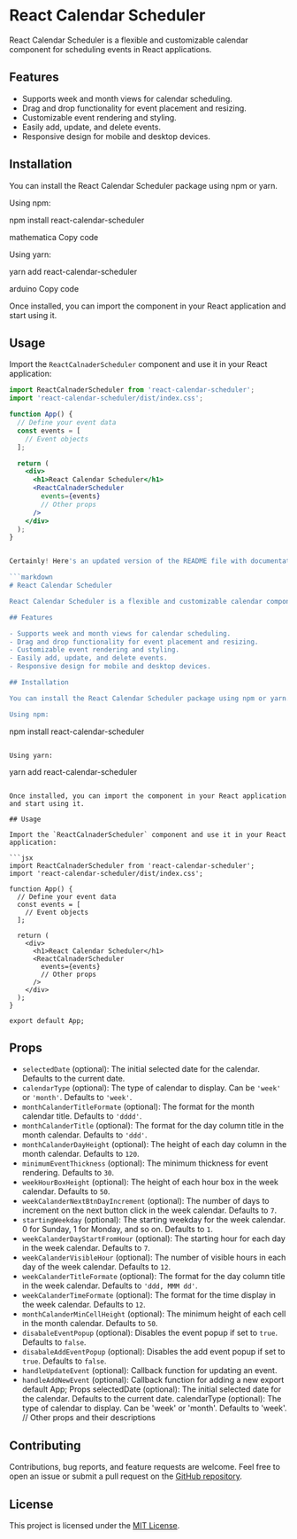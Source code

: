 




# React Calendar Scheduler

React Calendar Scheduler is a flexible and customizable calendar component for scheduling events in React applications.

## Features

- Supports week and month views for calendar scheduling.
- Drag and drop functionality for event placement and resizing.
- Customizable event rendering and styling.
- Easily add, update, and delete events.
- Responsive design for mobile and desktop devices.

## Installation

You can install the React Calendar Scheduler package using npm or yarn.

Using npm:

npm install react-calendar-scheduler

mathematica
Copy code

Using yarn:

yarn add react-calendar-scheduler

arduino
Copy code

Once installed, you can import the component in your React application and start using it.

## Usage

Import the `ReactCalnaderScheduler` component and use it in your React application:

````jsx
import ReactCalnaderScheduler from 'react-calendar-scheduler';
import 'react-calendar-scheduler/dist/index.css';

function App() {
  // Define your event data
  const events = [
    // Event objects
  ];

  return (
    <div>
      <h1>React Calendar Scheduler</h1>
      <ReactCalnaderScheduler
        events={events}
        // Other props
      />
    </div>
  );
}


Certainly! Here's an updated version of the README file with documentation for each function:

```markdown
# React Calendar Scheduler

React Calendar Scheduler is a flexible and customizable calendar component for scheduling events in React applications.

## Features

- Supports week and month views for calendar scheduling.
- Drag and drop functionality for event placement and resizing.
- Customizable event rendering and styling.
- Easily add, update, and delete events.
- Responsive design for mobile and desktop devices.

## Installation

You can install the React Calendar Scheduler package using npm or yarn.

Using npm:

````

npm install react-calendar-scheduler

```

Using yarn:

```

yarn add react-calendar-scheduler

````

Once installed, you can import the component in your React application and start using it.

## Usage

Import the `ReactCalnaderScheduler` component and use it in your React application:

```jsx
import ReactCalnaderScheduler from 'react-calendar-scheduler';
import 'react-calendar-scheduler/dist/index.css';

function App() {
  // Define your event data
  const events = [
    // Event objects
  ];

  return (
    <div>
      <h1>React Calendar Scheduler</h1>
      <ReactCalnaderScheduler
        events={events}
        // Other props
      />
    </div>
  );
}

export default App;
````

## Props

- `selectedDate` (optional): The initial selected date for the calendar. Defaults to the current date.
- `calendarType` (optional): The type of calendar to display. Can be `'week'` or `'month'`. Defaults to `'week'`.
- `monthCalanderTitleFormate` (optional): The format for the month calendar title. Defaults to `'dddd'`.
- `monthCalanderTitle` (optional): The format for the day column title in the month calendar. Defaults to `'ddd'`.
- `monthCalanderDayHeight` (optional): The height of each day column in the month calendar. Defaults to `120`.
- `minimumEventThickness` (optional): The minimum thickness for event rendering. Defaults to `30`.
- `weekHourBoxHeight` (optional): The height of each hour box in the week calendar. Defaults to `50`.
- `weekCalanderNextBtnDayIncrement` (optional): The number of days to increment on the next button click in the week calendar. Defaults to `7`.
- `startingWeekday` (optional): The starting weekday for the week calendar. 0 for Sunday, 1 for Monday, and so on. Defaults to `1`.
- `weekCalanderDayStartFromHour` (optional): The starting hour for each day in the week calendar. Defaults to `7`.
- `weekCalanderVisibleHour` (optional): The number of visible hours in each day of the week calendar. Defaults to `12`.
- `weekCalanderTitleFormate` (optional): The format for the day column title in the week calendar. Defaults to `'ddd, MMM dd'`.
- `weekCalanderTimeFormate` (optional): The format for the time display in the week calendar. Defaults to `12`.
- `monthCalanderMinCellHeight` (optional): The minimum height of each cell in the month calendar. Defaults to `50`.
- `disabaleEventPopup` (optional): Disables the event popup if set to `true`. Defaults to `false`.
- `disabaleAddEventPopup` (optional): Disables the add event popup if set to `true`. Defaults to `false`.
- `handleUpdateEvent` (optional): Callback function for updating an event.
- `handleAddNewEvent` (optional): Callback function for adding a new
  export default App;
  Props
  selectedDate (optional): The initial selected date for the calendar. Defaults to the current date.
  calendarType (optional): The type of calendar to display. Can be 'week' or 'month'. Defaults to 'week'.
  // Other props and their descriptions

## Contributing

Contributions, bug reports, and feature requests are welcome. Feel free to open an issue or submit a pull request on the [GitHub repository](https://github.com/your-username/your-package).

## License

This project is licensed under the [MIT License](LICENSE).

```

```
